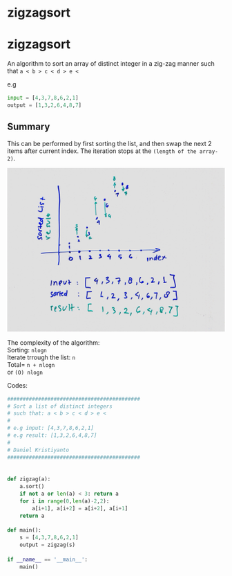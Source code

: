 # zigzagsort


# zigzagsort


An algorithm to sort an array of distinct integer in a zig-zag manner such that `a < b > c < d > e <`

e.g
```python
input = [4,3,7,8,6,2,1]
output = [1,3,2,6,4,8,7]
```

## Summary
This can be performed by first sorting the list, and then swap the next 2 items after current index. The iteration stops at the `(length of the array-2)`.

![zigzag whiteboard](zigzag.JPG)

The complexity of the algorithm:  
Sorting: `nlogn`  
Iterate trrough the list: `n`  
Total= `n + nlogn`   
or `(O) nlogn`  




Codes:  

```python
###########################################
# Sort a list of distinct integers
# such that: a < b > c < d > e <
#
# e.g input: [4,3,7,8,6,2,1]
# e.g result: [1,3,2,6,4,8,7]
# 
# Daniel Kristiyanto
###########################################


def zigzag(a):
    a.sort()
    if not a or len(a) < 3: return a
    for i in range(0,len(a)-2,2):
        a[i+1], a[i+2] = a[i+2], a[i+1]
    return a

def main():
    s = [4,3,7,8,6,2,1]
    output = zigzag(s)

if __name__ == '__main__':
    main()


```